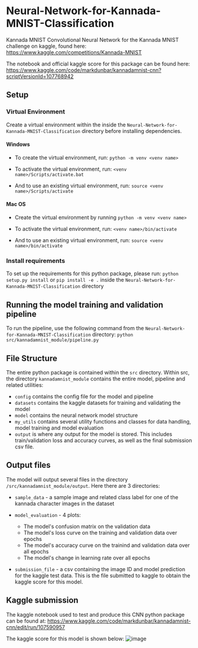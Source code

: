 # Neural-Network-for-Kannada-MNIST-Classification
 Kannada MNIST Convolutional Neural Network for the Kannada MNIST challenge on kaggle, found here: https://www.kaggle.com/competitions/Kannada-MNIST

 The notebook and official kaggle score for this package can be found here: https://www.kaggle.com/code/markdunbar/kannadamnist-cnn?scriptVersionId=107768942

## Setup
### Virtual Environment
Create a virtual environment within the inside the `Neural-Network-for-Kannada-MNIST-Classification` directory before installing dependencies.

#### Windows
* To create the virtual environment, run:
`python -m venv <venv name>`

* To activate the virtual environment, run:
`<venv name>/Scripts/activate.bat`

* And to use an existing virtual environment, run:
`source <venv name>/Scripts/activate`

#### Mac OS
* Create the virtual environment by running
`python -m venv <venv name>`

* To activate the virtual environment, run:
`<venv name>/bin/activate`

* And to use an existing virtual environment, run:
`source <venv name>/bin/activate`

### Install requirements
To set up the requirements for this python package, please run:
`python setup.py install`
or
`pip install -e .`
inside the `Neural-Network-for-Kannada-MNIST-Classification` directory

## Running the model training and validation pipeline
To run the pipeline, use the following command from the `Neural-Network-for-Kannada-MNIST-Classification` directory:
`python src/kannadamnist_module/pipeline.py`

## File Structure
The entire python package is contained within the `src` directory. Within src, the directory `kannadamnist_module` contains the entire model, pipeline and related utilities:

* `config` contains the config file for the model and pipeline
* `datasets` contains the kaggle datasets for training and validating the model
* `model` contains the neural network model structure
* `my_utils` contains several utility functions and classes for data handling, model training and model evaluation
* `output` is where any output for the model is stored. This includes train/validation loss and accuracy curves, as well as the final submission csv file.

## Output files
The model will output several files in the directory `/src/kannadamnist_module/output`. Here there are 3 directories:
 
* `sample_data` - a sample image and related class label for one of the kannada character images in the dataset

* `model_evaluation` - 4 plots:
    * The model's confusion matrix on the validation data
    * The model's loss curve on the training and validation data over epochs
    * The model's accuracy curve on the trainind and validation data over all epochs
    * The model's change in learning rate over all epochs

* `submission_file` - a csv containing the image ID and model prediction for the kaggle test data. This is the file submitted to kaggle to obtain the kaggle score for this model.

## Kaggle submission
The kaggle notebook used to test and produce this CNN python package can be found at:
https://www.kaggle.com/code/markdunbar/kannadamnist-cnn/edit/run/107590957

The kaggle score for this model is shown below:
![image](https://user-images.githubusercontent.com/57494763/195201716-44566628-6f87-4f95-b214-395703c1aa7d.png)
